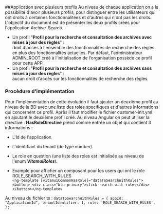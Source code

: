##Application avec plusieurs profils
Au niveau de chaque application on a la possibilité d'avoir plusieurs profils, pour distinguer entre les utilisateurs qui ont droits à certaines fonctionnalitées et d'autres qui n'ont pas les droits. <br/>
L'objectif du document est de présenter les deux profils créés pour l'application Archive-Search.
- Un profil "****Profil pour la recherche et consultation des archives avec mises à jour des règles****" : <br/>
  droit d'accès à l'ensemble des fonctionnalités de recherche des règles en plus des fonctionnalités actuelles. 
  Par défaut, l'administrateur ADMIN_ROOT créé à l'initialisation de l'organisation possède ce profil pour cette APP. <br/>
- Un profil "****Profil pour la recherche et consultation des archives sans mises à jour des règles****" : <br/>
  aucun droit d'accès sur les fonctionnalités de recherche des règles

### Procèdure d'implémentation 
Pour l'implémentation de cette évolution il faut ajouter un deuxième profil au niveau de la BD avec une liste des roles specifiques et d'autres informations qui concernent ce profil.
Après il faut modifier le fichier customer-init.yml en ajoutant le deuxième profil créé.
Au niveau Angular on peut utiliser la directive : **HasRoleDirective** prend comme entrée un objet qui contient 3 informations : 
- L'Id de l'application.
- L'identifiant du tenant (de type number).
- Le role en question (une liste des roles est initialisée au niveau de l'enum ***VitamuiRoles***).

- Example pour afficher un composant pour les users qui ont le role ROLE_SEARCH_WITH_RULES <br/>
  `<ng-template [vitamuiCommonHasRole]="dataToSearchWithRules">`
  `<button> <div class="btn-primary">click search with rules</div>
  </button></ng-template>`
  
Au niveau du fichier ts :
`dataToSearchWithRules = {
appId: "ApplicationId",
tenantIdentifier: 1,
role: 'ROLE_SEARCH_WITH_RULES',
};`

